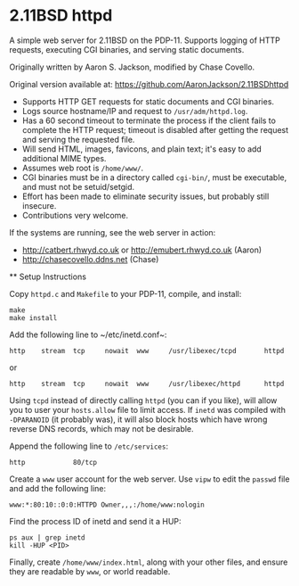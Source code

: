 # 2.11BSD httpd

A simple web server for 2.11BSD on the PDP-11. Supports logging of HTTP
requests, executing CGI binaries, and serving static documents.

Originally written by Aaron S. Jackson, modified by Chase Covello.

Original version available at:
https://github.com/AaronJackson/2.11BSDhttpd

- Supports HTTP GET requests for static documents and CGI binaries.
- Logs source hostname/IP and request to `/usr/adm/httpd.log`.
- Has a 60 second timeout to terminate the process if the client fails to
complete the HTTP request; timeout is disabled after getting the request
and serving the requested file.
- Will send HTML, images, favicons, and plain text; it's easy to add
additional MIME types.
- Assumes web root is `/home/www/`.
- CGI binaries must be in a directory called `cgi-bin/`, must be executable,
and must not be setuid/setgid.
- Effort has been made to eliminate security issues, but probably still
insecure.
- Contributions very welcome.

If the systems are running, see the web server in action:
- http://catbert.rhwyd.co.uk or http://emubert.rhwyd.co.uk (Aaron)
- http://chasecovello.ddns.net (Chase)

** Setup Instructions

Copy `httpd.c` and `Makefile` to your PDP-11, compile, and install:

```
make
make install
```

Add the following line to ~/etc/inetd.conf~:

```
http    stream  tcp     nowait  www     /usr/libexec/tcpd       httpd
```
or
```
http    stream  tcp     nowait  www     /usr/libexec/httpd      httpd
```

Using `tcpd` instead of directly calling `httpd` (you can if you
like), will allow you to user your `hosts.allow` file to limit
access. If `inetd` was compiled with `-DPARANOID` (it probably was),
it will also block hosts which have wrong reverse DNS records, which
may not be desirable.

Append the following line to `/etc/services`:

```
http            80/tcp
```

Create a `www` user account for the web server. Use `vipw` to edit the
`passwd` file and add the following line:

```
www:*:80:10::0:0:HTTPD Owner,,,:/home/www:nologin
```

Find the process ID of inetd and send it a HUP:

```
ps aux | grep inetd
kill -HUP <PID>
```

Finally, create `/home/www/index.html`, along with your other files,
and ensure they are readable by `www`, or world readable.
